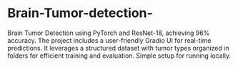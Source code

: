 # Brain-Tumor-detection-
Brain Tumor Detection using PyTorch and ResNet-18, achieving 96% accuracy. The project includes a user-friendly Gradio UI for real-time predictions. It leverages a structured dataset with tumor types organized in folders for efficient training and evaluation. Simple setup for running locally.
